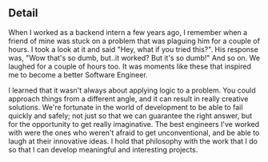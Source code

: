 ## Detail

When I worked as a backend intern a few years ago, I remember when a friend of mine was stuck on a problem that was plaguing him for a couple of hours. I took a look at it and said "Hey, what if you tried this?". His response was, "Wow that's so dumb, but..it worked? But it's so dumb!" And so on. We laughed for a couple of hours too. It was moments like these that inspired me to become a better Software Engineer.

I learned that it wasn't always about applying logic to a problem. You could approach things from a different angle, and it can result in really creative solutions. We're fortunate in the world of development to be able to fail quickly and safely; not just so that we can guarantee the right answer, but for the opportunity to get really imaginative. The best engineers I've worked with were the ones who weren't afraid to get unconventional, and be able to laugh at their innovative ideas. I hold that philosophy with the work that I do so that I can develop meaningful and interesting projects.
